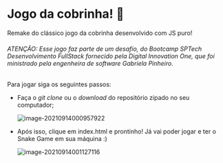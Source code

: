 # **Jogo da cobrinha!** :snake:

Remake do clássico jogo da cobrinha desenvolvido com JS puro! 

###### *ATENÇÃO: Esse jogo faz parte de um desafio, do Bootcamp SPTech Desenvolvimento FullStack fornecido pela Digital Innovation One, que foi ministrado pela engenheira de software Gabriela Pinheiro.*



Para jogar siga os seguintes passos:

- Faça o *git clone* ou o *download* do repositório zipado no seu computador;

  ![image-20210914000957922](C:\Users\gabrielle\Pictures\image-20210914000957922.png)

- Após isso, clique em index.html e prontinho! Já vai poder jogar e ter o Snake Game em sua máquina :)

  ![image-20210914001127116](C:\Users\gabrielle\AppData\Roaming\Typora\typora-user-images\image-20210914001127116.png)



